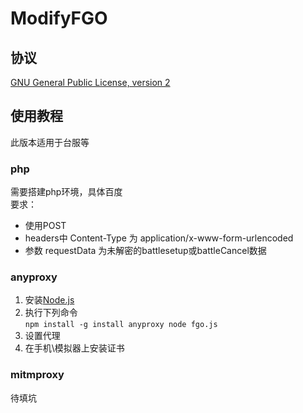 # ModifyFGO
## 协议
[GNU General Public License, version 2](http://www.gnu.org/licenses/old-licenses/gpl-2.0-standalone.html)
## 使用教程
此版本适用于台服等  
### php
需要搭建php环境，具体百度  
要求：
- 使用POST
- headers中 Content-Type 为 application/x-www-form-urlencoded
- 参数 requestData 为未解密的battlesetup或battleCancel数据
### anyproxy
1. 安装[Node.js](https://nodejs.org)
2. 执行下列命令  
``
npm install -g install anyproxy
node fgo.js
``
3. 设置代理
4. 在手机\模拟器上安装证书
### mitmproxy
待填坑
